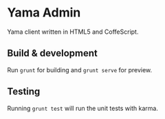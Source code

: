 # Yama Admin

Yama client written in HTML5 and CoffeScript.

## Build & development

Run `grunt` for building and `grunt serve` for preview.

## Testing

Running `grunt test` will run the unit tests with karma.
